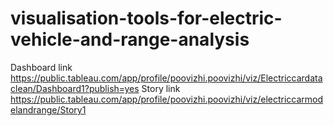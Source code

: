 # visualisation-tools-for-electric-vehicle-and-range-analysis
Dashboard link
https://public.tableau.com/app/profile/poovizhi.poovizhi/viz/Electriccardataclean/Dashboard1?publish=yes
Story link
https://public.tableau.com/app/profile/poovizhi.poovizhi/viz/electriccarmodelandrange/Story1
